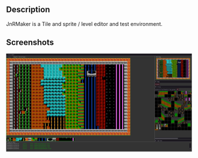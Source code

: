 ## Description
JnRMaker is a Tile and sprite / level editor and test environment.

## Screenshots
![alt text](https://github.com/MarkusWende/JnRMaker/blob/master/doc/screen_00.png "Screenshot 00")
